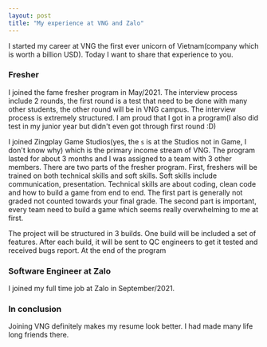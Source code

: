 ```yaml
---
layout: post
title: "My experience at VNG and Zalo"
---
```

I started my career at VNG the first ever unicorn of Vietnam(company which is worth a billion USD). Today I want to share that experience to you.

### Fresher
I joined the fame fresher program in May/2021. The interview process include 2 rounds, the first round is a test that need to be done with many other students, the other round will be in VNG campus. The interview process is extremely structured. I am proud that I got in a program(I also did test in my junior year but didn't even got through first round :D)

I joined Zingplay Game Studios(yes, the `s` is at the Studios not in Game, I don't know why) which is the primary income stream of VNG. The program lasted for about 3 months and I was assigned to a team with 3 other members. There are two parts of the fresher program. First, freshers will be trained on both technical skills and soft skills. Soft skills include communication, presentation. Technical skills are about coding, clean code and how to build a game from end to end. The first part is generally not graded not counted towards your final grade. The second part is important, every team need to build a game which seems really overwhelming to me at first.

The project will be structured in 3 builds. One build will be included a set of features. After each build, it will be sent to QC engineers to get it tested and received bugs report. At the end of the program 

### Software Engineer at Zalo
I joined my full time job at Zalo in September/2021.
### In conclusion
Joining VNG definitely makes my resume look better. I had made many life long friends there.
